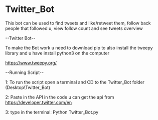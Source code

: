 # Twitter_Bot

This bot can be used to find tweets and like/retweet them, follow back people that followed u, view follow count and see tweets overview

--Twitter Bot--

To make the Bot work u need to download pip to also install the tweepy library and u have install python3 on the computer

https://www.tweepy.org/

--Running Script--

1: To run the script open a terminal and CD to the Twitter_Bot folder (Desktop\Twitter_Bot)

2: Paste in the API in the code u can get the api from https://developer.twitter.com/en

3: type in the terminal: Python Twitter_Bot.py
